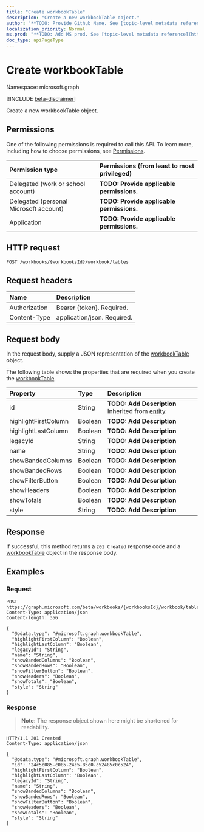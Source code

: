 ```yaml
---
title: "Create workbookTable"
description: "Create a new workbookTable object."
author: "**TODO: Provide Github Name. See [topic-level metadata reference](https://msgo.azurewebsites.net/add/document/guidelines/metadata.html#topic-level-metadata)**"
localization_priority: Normal
ms.prod: "**TODO: Add MS prod. See [topic-level metadata reference](https://msgo.azurewebsites.net/add/document/guidelines/metadata.html#topic-level-metadata)**"
doc_type: apiPageType
---
```


# Create workbookTable
Namespace: microsoft.graph

[!INCLUDE [beta-disclaimer](../../includes/beta-disclaimer.md)]

Create a new workbookTable object.

## Permissions
One of the following permissions is required to call this API. To learn more, including how to choose permissions, see [Permissions](/graph/permissions-reference).

|Permission type|Permissions (from least to most privileged)|
|:---|:---|
|Delegated (work or school account)|**TODO: Provide applicable permissions.**|
|Delegated (personal Microsoft account)|**TODO: Provide applicable permissions.**|
|Application|**TODO: Provide applicable permissions.**|

## HTTP request

<!-- {
  "blockType": "ignored"
}
-->
``` http
POST /workbooks/{workbooksId}/workbook/tables
```

## Request headers
|Name|Description|
|:---|:---|
|Authorization|Bearer {token}. Required.|
|Content-Type|application/json. Required.|

## Request body
In the request body, supply a JSON representation of the [workbookTable](../resources/workbooktable.md) object.

The following table shows the properties that are required when you create the [workbookTable](../resources/workbooktable.md).

|Property|Type|Description|
|:---|:---|:---|
|id|String|**TODO: Add Description** Inherited from [entity](../resources/entity.md)|
|highlightFirstColumn|Boolean|**TODO: Add Description**|
|highlightLastColumn|Boolean|**TODO: Add Description**|
|legacyId|String|**TODO: Add Description**|
|name|String|**TODO: Add Description**|
|showBandedColumns|Boolean|**TODO: Add Description**|
|showBandedRows|Boolean|**TODO: Add Description**|
|showFilterButton|Boolean|**TODO: Add Description**|
|showHeaders|Boolean|**TODO: Add Description**|
|showTotals|Boolean|**TODO: Add Description**|
|style|String|**TODO: Add Description**|



## Response

If successful, this method returns a `201 Created` response code and a [workbookTable](../resources/workbooktable.md) object in the response body.

## Examples

### Request
<!-- {
  "blockType": "request",
  "name": "create_workbooktable_from_"
}
-->
``` http
POST https://graph.microsoft.com/beta/workbooks/{workbooksId}/workbook/tables
Content-Type: application/json
Content-length: 356

{
  "@odata.type": "#microsoft.graph.workbookTable",
  "highlightFirstColumn": "Boolean",
  "highlightLastColumn": "Boolean",
  "legacyId": "String",
  "name": "String",
  "showBandedColumns": "Boolean",
  "showBandedRows": "Boolean",
  "showFilterButton": "Boolean",
  "showHeaders": "Boolean",
  "showTotals": "Boolean",
  "style": "String"
}
```


### Response
>**Note:** The response object shown here might be shortened for readability.
<!-- {
  "blockType": "response",
  "truncated": true,
  "@odata.type": "microsoft.graph.workbookTable"
}
-->
``` http
HTTP/1.1 201 Created
Content-Type: application/json

{
  "@odata.type": "#microsoft.graph.workbookTable",
  "id": "24c5c085-c085-24c5-85c0-c52485c0c524",
  "highlightFirstColumn": "Boolean",
  "highlightLastColumn": "Boolean",
  "legacyId": "String",
  "name": "String",
  "showBandedColumns": "Boolean",
  "showBandedRows": "Boolean",
  "showFilterButton": "Boolean",
  "showHeaders": "Boolean",
  "showTotals": "Boolean",
  "style": "String"
}
```

